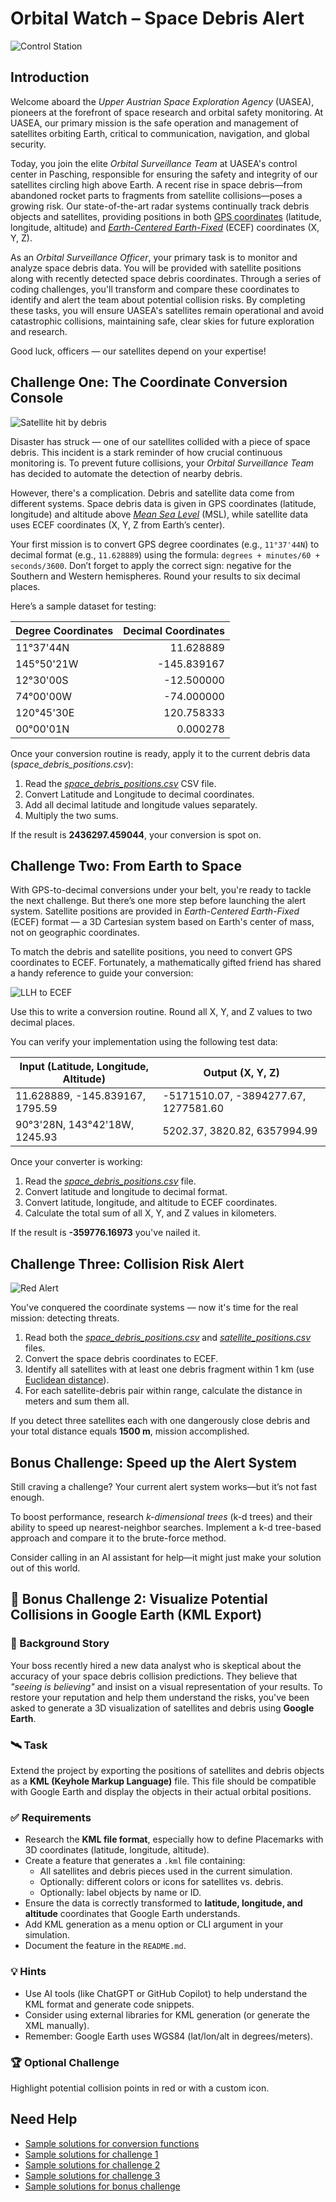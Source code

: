 # Orbital Watch – Space Debris Alert

![Control Station](./control_station.png)

## Introduction

Welcome aboard the _Upper Austrian Space Exploration Agency_ (UASEA), pioneers at the forefront of space research and orbital safety monitoring. At UASEA, our primary mission is the safe operation and management of satellites orbiting Earth, critical to communication, navigation, and global security.

Today, you join the elite _Orbital Surveillance Team_ at UASEA's control center in Pasching, responsible for ensuring the safety and integrity of our satellites circling high above Earth. A recent rise in space debris—from abandoned rocket parts to fragments from satellite collisions—poses a growing risk. Our state-of-the-art radar systems continually track debris objects and satellites, providing positions in both [GPS coordinates](https://en.wikipedia.org/wiki/Geographic_coordinate_system) (latitude, longitude, altitude) and [_Earth-Centered Earth-Fixed_](https://en.wikipedia.org/wiki/Earth-centered,_Earth-fixed_coordinate_system) (ECEF) coordinates (X, Y, Z).

As an _Orbital Surveillance Officer_, your primary task is to monitor and analyze space debris data. You will be provided with satellite positions along with recently detected space debris coordinates. Through a series of coding challenges, you'll transform and compare these coordinates to identify and alert the team about potential collision risks. By completing these tasks, you will ensure UASEA's satellites remain operational and avoid catastrophic collisions, maintaining safe, clear skies for future exploration and research.

Good luck, officers — our satellites depend on your expertise!

## Challenge One: The Coordinate Conversion Console

![Satellite hit by debris](./satellite.png)

Disaster has struck — one of our satellites collided with a piece of space debris. This incident is a stark reminder of how crucial continuous monitoring is. To prevent future collisions, your _Orbital Surveillance Team_ has decided to automate the detection of nearby debris.

However, there's a complication. Debris and satellite data come from different systems. Space debris data is given in GPS coordinates (latitude, longitude) and altitude above [_Mean Sea Level_](https://www.esri.com/about/newsroom/arcuser/mean-sea-level-gps-geoid?rsource=https%3A%2F%2Fwww.esri.com%2Fnews%2Farcuser%2F0703%2Fgeoid1of3.html) (MSL), while satellite data uses ECEF coordinates (X, Y, Z from Earth’s center).

Your first mission is to convert GPS degree coordinates (e.g., `11°37'44N`) to decimal format (e.g., `11.628889`) using the formula: `degrees + minutes/60 + seconds/3600`. Don’t forget to apply the correct sign: negative for the Southern and Western hemispheres. Round your results to six decimal places.

Here’s a sample dataset for testing:

| Degree Coordinates | Decimal Coordinates |
| ------------------ | ------------------: |
| 11°37'44N          |           11.628889 |
| 145°50'21W         |         -145.839167 |
| 12°30'00S          |          -12.500000 |
| 74°00'00W          |          -74.000000 |
| 120°45'30E         |          120.758333 |
| 00°00'01N          |            0.000278 |

Once your conversion routine is ready, apply it to the current debris data (_space_debris_positions.csv_):

1. Read the [*space_debris_positions.csv*](./space_debris_positions.csv) CSV file.
2. Convert Latitude and Longitude to decimal coordinates.
3. Add all decimal latitude and longitude values separately.
4. Multiply the two sums.

If the result is **2436297.459044**, your conversion is spot on.

## Challenge Two: From Earth to Space

With GPS-to-decimal conversions under your belt, you're ready to tackle the next challenge. But there’s one more step before launching the alert system. Satellite positions are provided in _Earth-Centered Earth-Fixed_ (ECEF) format — a 3D Cartesian system based on Earth's center of mass, not on geographic coordinates.

To match the debris and satellite positions, you need to convert GPS coordinates to ECEF. Fortunately, a mathematically gifted friend has shared a handy reference to guide your conversion:

![LLH to ECEF](./gedetic_to_ecef.png)

Use this to write a conversion routine. Round all X, Y, and Z values to two decimal places.

You can verify your implementation using the following test data:

| Input (Latitude, Longitude, Altitude) | Output (X, Y, Z)                     |
| ------------------------------------- | ------------------------------------ |
| 11.628889, -145.839167, 1795.59       | -5171510.07, -3894277.67, 1277581.60 |
| 90°3'28N, 143°42'18W, 1245.93         | 5202.37, 3820.82, 6357994.99         |

Once your converter is working:

1. Read the [*space_debris_positions.csv*](./space_debris_positions.csv) file.
2. Convert latitude and longitude to decimal format.
3. Convert latitude, longitude, and altitude to ECEF coordinates.
4. Calculate the total sum of all X, Y, and Z values in kilometers.

If the result is **-359776.16973** you've nailed it.

## Challenge Three: Collision Risk Alert

![Red Alert](./alert.png)

You've conquered the coordinate systems — now it's time for the real mission: detecting threats.

1. Read both the [*space_debris_positions.csv*](./space_debris_positions.csv) and [*satellite_positions.csv*](./satellite_positions.csv) files.
2. Convert the space debris coordinates to ECEF.
3. Identify all satellites with at least one debris fragment within 1 km (use [Euclidean distance](https://en.wikipedia.org/wiki/Euclidean_distance)).
4. For each satellite-debris pair within range, calculate the distance in meters and sum them all.

If you detect three satellites each with one dangerously close debris and your total distance equals **1500 m**, mission accomplished.

## Bonus Challenge: Speed up the Alert System

Still craving a challenge? Your current alert system works—but it’s not fast enough.

To boost performance, research _k-dimensional trees_ (k-d trees) and their ability to speed up nearest-neighbor searches. Implement a k-d tree-based approach and compare it to the brute-force method.

Consider calling in an AI assistant for help—it might just make your solution out of this world.

## 🚀 Bonus Challenge 2: Visualize Potential Collisions in Google Earth (KML Export)

### 🧠 Background Story
Your boss recently hired a new data analyst who is skeptical about the accuracy of your space debris collision predictions. They believe that *"seeing is believing"* and insist on a visual representation of your results. To restore your reputation and help them understand the risks, you've been asked to generate a 3D visualization of satellites and debris using **Google Earth**.

### 🛰️ Task
Extend the project by exporting the positions of satellites and debris objects as a **KML (Keyhole Markup Language)** file. This file should be compatible with Google Earth and display the objects in their actual orbital positions.

### ✅ Requirements
- Research the **KML file format**, especially how to define Placemarks with 3D coordinates (latitude, longitude, altitude).
- Create a feature that generates a `.kml` file containing:
  - All satellites and debris pieces used in the current simulation.
  - Optionally: different colors or icons for satellites vs. debris.
  - Optionally: label objects by name or ID.
- Ensure the data is correctly transformed to **latitude, longitude, and altitude** coordinates that Google Earth understands.
- Add KML generation as a menu option or CLI argument in your simulation.
- Document the feature in the `README.md`.

### 💡 Hints
- Use AI tools (like ChatGPT or GitHub Copilot) to help understand the KML format and generate code snippets.
- Consider using external libraries for KML generation (or generate the XML manually).
- Remember: Google Earth uses WGS84 (lat/lon/alt in degrees/meters).

### 🏆 Optional Challenge
Highlight potential collision points in red or with a custom icon.

## Need Help

* [Sample solutions for conversion functions](./converter.py)
* [Sample solutions for challenge 1](./01_process_debris.py)
* [Sample solutions for challenge 2](./02_to_ecef.py)
* [Sample solutions for challenge 3](./03_find_satelites_near_debris.py)
* [Sample solutions for bonus challenge](./04_kd_tree.py)
